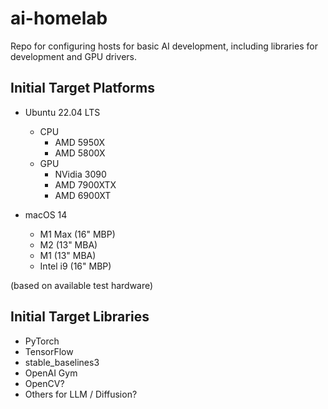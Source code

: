 # ai-homelab
Repo for configuring hosts for basic AI development, including libraries for development and GPU drivers.

## Initial Target Platforms
- Ubuntu 22.04 LTS
    - CPU
        - AMD 5950X
        - AMD 5800X
    - GPU
        - NVidia 3090
        - AMD 7900XTX
        - AMD 6900XT


- macOS 14
    - M1 Max (16" MBP)
    - M2 (13" MBA)
    - M1 (13" MBA)
    - Intel i9 (16" MBP)

(based on available test hardware)

## Initial Target Libraries
- PyTorch
- TensorFlow
- stable_baselines3
- OpenAI Gym
- OpenCV?
- Others for LLM / Diffusion?

